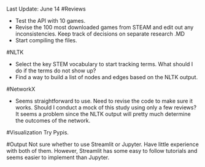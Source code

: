 Last Update: June 14
#Reviews
- Test the API with 10 games. 
- Revise the 100 most downloaded games from STEAM and edit out any inconsistencies. Keep track of decisions on separate research .MD
- Start compiling the files. 

#NLTK
- Select the key STEM vocabulary to start tracking terms. What should I do if the terms do not show up?
- Find a way to build a list of nodes and edges based on the NLTK output. 

#NetworkX
- Seems straightforward to use. Need to revise the code to make sure it works. Should I conduct a mock of this study using only a few reviews? It seems a problem since the NLTK output will pretty much determine the outcomes of the network. 

#Visualization
Try Pypis. 

#Output
Not sure whether to use Streamlit or Jupyter. Have little experience with both of them. However, Streamlit has some easy to follow tutorials and seems easier to implement than Jupyter. 